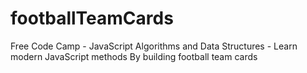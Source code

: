 # footballTeamCards
Free Code Camp - JavaScript Algorithms and Data Structures - Learn modern JavaScript methods By building football team cards
